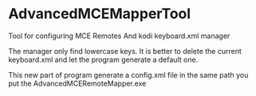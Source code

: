# AdvancedMCEMapperTool
Tool for configuring MCE Remotes
And kodi keyboard.xml manager

The manager only find lowercase keys. It is better to delete the current keyboard.xml and let the program generate a default one.

This new part of program generate a config.xml file in the same path you put the AdvancedMCERemoteMapper.exe
